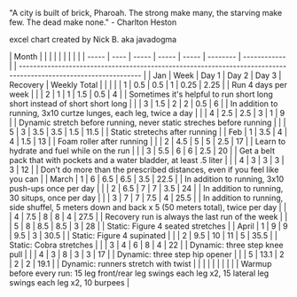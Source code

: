 "A city is built of brick, Pharoah. The strong make many, the starving make few. The dead make none." - Charlton Heston

excel chart created by Nick B. aka javadogma

| Month |      |       |       |       |          |              |  |                                                                                                                  |
| ----- | ---- | ----- | ----- | ----- | -------- | ------------ |  | ---------------------------------------------------------------------------------------------------------------- |
| Jan   | Week | Day 1 | Day 2 | Day 3 | Recovery | Weekly Total |  |                                                                                                                  |
|       | 1    | 0.5   | 0.5   | 1     | 0.25     | 2.25         |  | Run 4 days per week                                                                                              |
|       | 2    | 1     | 1     | 1.5   | 0.5      | 4            |  | Sometimes it's helpful to run short long short instead of short short long                                       |
|       | 3    | 1.5   | 2     | 2     | 0.5      | 6            |  | In addition to running, 3x10 curtze lunges, each leg, twice a day                                                |
|       | 4    | 2.5   | 2.5   | 3     | 1        | 9            |  | Dynamic stretch before running, never static streches before running                                             |
|       | 5    | 3     | 3.5   | 3.5   | 1.5      | 11.5         |  | Static stretechs after running                                                                                   |
| Feb   | 1    | 3.5   | 4     | 4     | 1.5      | 13           |  | Foam roller after running                                                                                        |
|       | 2    | 4.5   | 5     | 5     | 2.5      | 17           |  | Learn to hydrate and fuel while on the run                                                                       |
|       | 3    | 5.5   | 6     | 6     | 2.5      | 20           |  | Get a belt pack that with pockets and a water bladder, at least .5 liter                                         |
|       | 4    | 3     | 3     | 3     | 3        | 12           |  | Don’t do more than the prescribed distances, even if you feel like you can                                       |
| March | 1    | 6     | 6.5   | 6.5   | 3.5      | 22.5         |  | In addition to running, 3x10 push-ups once per day                                                               |
|       | 2    | 6.5   | 7     | 7     | 3.5      | 24           |  | In addition to running, 30 situps, once per day                                                                  |
|       | 3    | 7     | 7     | 7.5   | 4        | 25.5         |  | In addition to running, side shuffel, 5 meters down and back x 5 (50 meters total), twice per day                |
|       | 4    | 7.5   | 8     | 8     | 4        | 27.5         |  | Recovery run is always the last run of the week                                                                  |
|       | 5    | 8     | 8.5   | 8.5   | 3        | 28           |  | Static: Figure 4 seated stretches                                                                                |
| April | 1    | 9     | 9     | 9.5   | 3        | 30.5         |  | Static: Figure 4 supinated                                                                                       |
|       | 2    | 9.5   | 10    | 11    | 5        | 35.5         |  | Static: Cobra stretches                                                                                          |
|       | 3    | 4     | 6     | 8     | 4        | 22           |  | Dynamic: three step knee pull                                                                                    |
|       | 4    | 3     | 8     | 3     | 3        | 17           |  | Dynamic: three step hip opener                                                                                   |
|       | 5    | 13.1  | 2     | 2     | 2        | 19.1         |  | Dynamic: runners stretch with twist                                                                              |
|       |      |       |       |       |          |              |  | Warmup before every run: 15 leg front/rear leg swings each leg x2, 15 lateral leg swings each leg x2, 10 burpees |